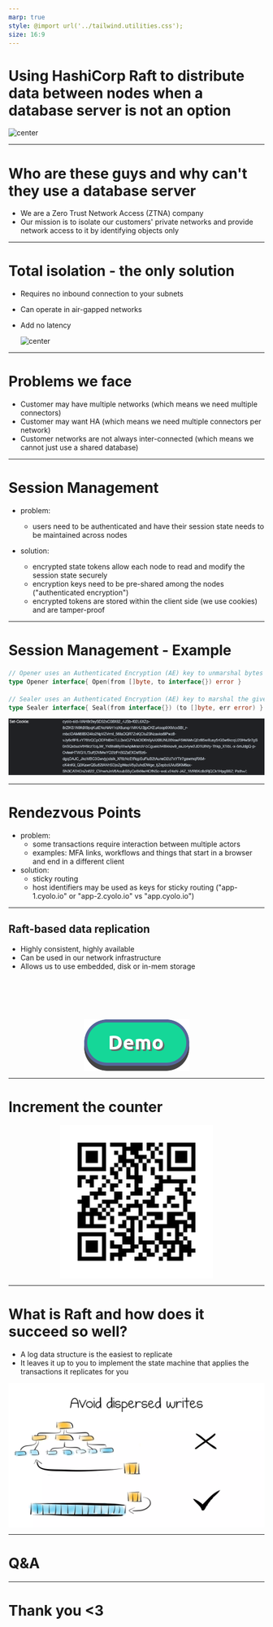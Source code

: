 ```yaml
---
marp: true
style: @import url('../tailwind.utilities.css');
size: 16:9
---
```

<style>
img[alt~="center"] {
  display: block;
  margin: 0 auto;
}
</style>
# Using HashiCorp Raft to distribute data between nodes when a database server is not an option
![center](https://github.com/avivklas/talks/assets/6282578/762747e0-46b4-4d38-b006-c857ebfa6db2)

---
# Who are these guys and why can't they use a database server
- We are a Zero Trust Network Access (ZTNA) company
- Our mission is to isolate our customers' private networks and provide network access to it by identifying objects only

---
# Total isolation - the only solution
- Requires no inbound connection to your subnets
- Can operate in air-gapped networks
- Add no latency

  ![center](https://github.com/avivklas/talks/assets/6282578/3e97de60-aceb-43de-bf9e-4abebb1e1d88)

---
# Problems we face
- Customer may have multiple networks (which means we need multiple connectors)
- Customer may want HA (which means we need multiple connectors per network)
- Customer networks are not always inter-connected (which means we cannot just use a shared database)

---
# Session Management
- problem:
  - users need to be authenticated and have their session state needs to be maintained across nodes

- solution:
  - encrypted state tokens allow each node to read and modify the session state securely
  - encryption keys need to be pre-shared among the nodes ("authenticated encryption")
  - encrypted tokens are stored within the client side (we use cookies) and are tamper-proof

---

# Session Management - Example
```go
// Opener uses an Authenticated Encryption (AE) key to unmarshal bytes into the given pointer.
type Opener interface{ Open(from []byte, to interface{}) error }

// Sealer uses an Authenticated Encryption (AE) key to marshal the given pointer into byte-form.
type Sealer interface{ Seal(from interface{}) (to []byte, err error) }
```

![stateless cookie](cookie.png)

---
# Rendezvous Points
- problem:
  - some transactions require interaction between multiple actors
  - examples: MFA links, workflows and things that start in a browser and end in a different client
- solution:
  - sticky routing
  - host identifiers may be used as keys for sticky routing ("app-1.cyolo.io" or "app-2.cyolo.io" vs "app.cyolo.io")

---
## Raft-based data replication
- Highly consistent, highly available
- Can be used in our network infrastructure
- Allows us to use embedded, disk or in-mem storage

<br />
<br />
<br />
<br />

![center](img_1.png)

---

<!-- _class: lead -->
# Increment the counter

![center](img_4.png)

---
# What is Raft and how does it succeed so well?
- A log data structure is the easiest to replicate
- It leaves it up to you to implement the state machine that applies the transactions it replicates for you

![w:620px center](img_6.png)

---

<!-- _class: lead -->

# Q&A

---

<!-- _class: lead -->
# Thank you <3
